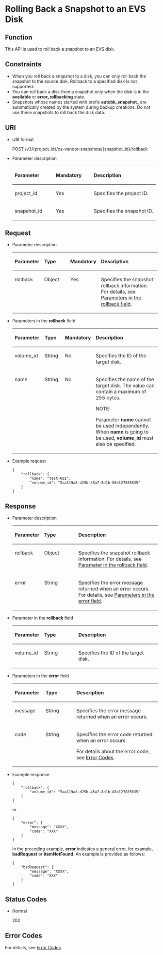# Rolling Back a Snapshot to an EVS Disk<a name="evs_04_3008"></a>

## Function<a name="section29798282112049"></a>

This API is used to roll back a snapshot to an EVS disk.

## Constraints<a name="section18412201112049"></a>

-   When you roll back a snapshot to a disk, you can only roll back the snapshot to the source disk. Rollback to a specified disk is not supported.
-   You can roll back a disk from a snapshot only when the disk is in the  **available**  or  **error\_rollbacking**  state.
-   Snapshots whose names started with prefix  **autobk\_snapshot\_**  are automatically created by the system during backup creations. Do not use these snapshots to roll back the disk data.

## URI<a name="section56404342112049"></a>

-   URI format

    POST /v3/\{project\_id\}/os-vendor-snapshots/\{snapshot\_id\}/rollback


-   Parameter description

    <a name="table37114383112049"></a>
    <table><thead align="left"><tr id="row4845983112049"><th class="cellrowborder" valign="top" width="28.57%" id="mcps1.1.4.1.1"><p id="p56980371112049"><a name="p56980371112049"></a><a name="p56980371112049"></a>Parameter</p>
    </th>
    <th class="cellrowborder" valign="top" width="26.529999999999998%" id="mcps1.1.4.1.2"><p id="p52007339112049"><a name="p52007339112049"></a><a name="p52007339112049"></a>Mandatory</p>
    </th>
    <th class="cellrowborder" valign="top" width="44.9%" id="mcps1.1.4.1.3"><p id="p51844944112049"><a name="p51844944112049"></a><a name="p51844944112049"></a>Description</p>
    </th>
    </tr>
    </thead>
    <tbody><tr id="row38690921112049"><td class="cellrowborder" valign="top" width="28.57%" headers="mcps1.1.4.1.1 "><p id="p46956895112049"><a name="p46956895112049"></a><a name="p46956895112049"></a>project_id</p>
    </td>
    <td class="cellrowborder" valign="top" width="26.529999999999998%" headers="mcps1.1.4.1.2 "><p id="p45412121112049"><a name="p45412121112049"></a><a name="p45412121112049"></a>Yes</p>
    </td>
    <td class="cellrowborder" valign="top" width="44.9%" headers="mcps1.1.4.1.3 "><p id="p54503167112049"><a name="p54503167112049"></a><a name="p54503167112049"></a>Specifies the project ID.</p>
    </td>
    </tr>
    <tr id="row20766463112049"><td class="cellrowborder" valign="top" width="28.57%" headers="mcps1.1.4.1.1 "><p id="p4361939112049"><a name="p4361939112049"></a><a name="p4361939112049"></a>snapshot_id</p>
    </td>
    <td class="cellrowborder" valign="top" width="26.529999999999998%" headers="mcps1.1.4.1.2 "><p id="p17772808112049"><a name="p17772808112049"></a><a name="p17772808112049"></a>Yes</p>
    </td>
    <td class="cellrowborder" valign="top" width="44.9%" headers="mcps1.1.4.1.3 "><p id="p30311366112049"><a name="p30311366112049"></a><a name="p30311366112049"></a>Specifies the snapshot ID.</p>
    </td>
    </tr>
    </tbody>
    </table>


## Request<a name="section54272198112126"></a>

-   Parameter description

    <a name="evs_04_2022_table9185191931813"></a>
    <table><thead align="left"><tr id="evs_04_2022_row418511198189"><th class="cellrowborder" valign="top" width="15.841584158415841%" id="mcps1.1.5.1.1"><p id="evs_04_2022_p7185219111814"><a name="evs_04_2022_p7185219111814"></a><a name="evs_04_2022_p7185219111814"></a>Parameter</p>
    </th>
    <th class="cellrowborder" valign="top" width="19.801980198019802%" id="mcps1.1.5.1.2"><p id="evs_04_2022_p17185419171810"><a name="evs_04_2022_p17185419171810"></a><a name="evs_04_2022_p17185419171810"></a>Type</p>
    </th>
    <th class="cellrowborder" valign="top" width="15.841584158415841%" id="mcps1.1.5.1.3"><p id="evs_04_2022_p918520193181"><a name="evs_04_2022_p918520193181"></a><a name="evs_04_2022_p918520193181"></a>Mandatory</p>
    </th>
    <th class="cellrowborder" valign="top" width="48.51485148514851%" id="mcps1.1.5.1.4"><p id="evs_04_2022_p31851819151817"><a name="evs_04_2022_p31851819151817"></a><a name="evs_04_2022_p31851819151817"></a>Description</p>
    </th>
    </tr>
    </thead>
    <tbody><tr id="evs_04_2022_row201857197184"><td class="cellrowborder" valign="top" width="15.841584158415841%" headers="mcps1.1.5.1.1 "><p id="evs_04_2022_p11186181941818"><a name="evs_04_2022_p11186181941818"></a><a name="evs_04_2022_p11186181941818"></a>rollback</p>
    </td>
    <td class="cellrowborder" valign="top" width="19.801980198019802%" headers="mcps1.1.5.1.2 "><p id="evs_04_2022_p5186101971818"><a name="evs_04_2022_p5186101971818"></a><a name="evs_04_2022_p5186101971818"></a>Object</p>
    </td>
    <td class="cellrowborder" valign="top" width="15.841584158415841%" headers="mcps1.1.5.1.3 "><p id="evs_04_2022_p218641911810"><a name="evs_04_2022_p218641911810"></a><a name="evs_04_2022_p218641911810"></a>Yes</p>
    </td>
    <td class="cellrowborder" valign="top" width="48.51485148514851%" headers="mcps1.1.5.1.4 "><p id="evs_04_2022_p14186519171816"><a name="evs_04_2022_p14186519171816"></a><a name="evs_04_2022_p14186519171816"></a>Specifies the snapshot rollback information. For details, see <a href="#evs_04_2022_li37311846112126">Parameters in the rollback field</a>.</p>
    </td>
    </tr>
    </tbody>
    </table>


-   <a name="evs_04_2022_li37311846112126"></a>Parameters in the  **rollback**  field

    <a name="evs_04_2022_table262294112126"></a>
    <table><thead align="left"><tr id="evs_04_2022_row15086975112126"><th class="cellrowborder" valign="top" width="20.57%" id="mcps1.1.5.1.1"><p id="evs_04_2022_p14085481112126"><a name="evs_04_2022_p14085481112126"></a><a name="evs_04_2022_p14085481112126"></a>Parameter</p>
    </th>
    <th class="cellrowborder" valign="top" width="14.29%" id="mcps1.1.5.1.2"><p id="evs_04_2022_p73303112126"><a name="evs_04_2022_p73303112126"></a><a name="evs_04_2022_p73303112126"></a>Type</p>
    </th>
    <th class="cellrowborder" valign="top" width="17.03%" id="mcps1.1.5.1.3"><p id="evs_04_2022_p5937586112126"><a name="evs_04_2022_p5937586112126"></a><a name="evs_04_2022_p5937586112126"></a>Mandatory</p>
    </th>
    <th class="cellrowborder" valign="top" width="48.11%" id="mcps1.1.5.1.4"><p id="evs_04_2022_p11182433112126"><a name="evs_04_2022_p11182433112126"></a><a name="evs_04_2022_p11182433112126"></a>Description</p>
    </th>
    </tr>
    </thead>
    <tbody><tr id="evs_04_2022_row47675000112126"><td class="cellrowborder" valign="top" width="20.57%" headers="mcps1.1.5.1.1 "><p id="evs_04_2022_p36469802112126"><a name="evs_04_2022_p36469802112126"></a><a name="evs_04_2022_p36469802112126"></a>volume_id</p>
    </td>
    <td class="cellrowborder" valign="top" width="14.29%" headers="mcps1.1.5.1.2 "><p id="evs_04_2022_p1264009112126"><a name="evs_04_2022_p1264009112126"></a><a name="evs_04_2022_p1264009112126"></a>String</p>
    </td>
    <td class="cellrowborder" valign="top" width="17.03%" headers="mcps1.1.5.1.3 "><p id="evs_04_2022_p35275900112126"><a name="evs_04_2022_p35275900112126"></a><a name="evs_04_2022_p35275900112126"></a>No</p>
    </td>
    <td class="cellrowborder" valign="top" width="48.11%" headers="mcps1.1.5.1.4 "><p id="evs_04_2022_p16492175643818"><a name="evs_04_2022_p16492175643818"></a><a name="evs_04_2022_p16492175643818"></a>Specifies the ID of the target disk.</p>
    </td>
    </tr>
    <tr id="evs_04_2022_row13436622112126"><td class="cellrowborder" valign="top" width="20.57%" headers="mcps1.1.5.1.1 "><p id="evs_04_2022_p14624579112126"><a name="evs_04_2022_p14624579112126"></a><a name="evs_04_2022_p14624579112126"></a>name</p>
    </td>
    <td class="cellrowborder" valign="top" width="14.29%" headers="mcps1.1.5.1.2 "><p id="evs_04_2022_p43740265112126"><a name="evs_04_2022_p43740265112126"></a><a name="evs_04_2022_p43740265112126"></a>String</p>
    </td>
    <td class="cellrowborder" valign="top" width="17.03%" headers="mcps1.1.5.1.3 "><p id="evs_04_2022_p53300583112126"><a name="evs_04_2022_p53300583112126"></a><a name="evs_04_2022_p53300583112126"></a>No</p>
    </td>
    <td class="cellrowborder" valign="top" width="48.11%" headers="mcps1.1.5.1.4 "><p id="evs_04_2022_p22380006112126"><a name="evs_04_2022_p22380006112126"></a><a name="evs_04_2022_p22380006112126"></a>Specifies the name of the target disk. <span id="evs_04_2022_text1381853551201921"><a name="evs_04_2022_text1381853551201921"></a><a name="evs_04_2022_text1381853551201921"></a>The value can contain a maximum of 255 bytes.</span></p>
    <div class="note" id="evs_04_2022_note6490498915441"><a name="evs_04_2022_note6490498915441"></a><a name="evs_04_2022_note6490498915441"></a><span class="notetitle"> NOTE: </span><div class="notebody"><p id="evs_04_2022_p4727398915441"><a name="evs_04_2022_p4727398915441"></a><a name="evs_04_2022_p4727398915441"></a>Parameter <strong id="evs_04_2022_b842352706145847"><a name="evs_04_2022_b842352706145847"></a><a name="evs_04_2022_b842352706145847"></a>name</strong> cannot be used independently. When <strong id="evs_04_2022_b84235270615149"><a name="evs_04_2022_b84235270615149"></a><a name="evs_04_2022_b84235270615149"></a>name</strong> is going to be used, <strong id="evs_04_2022_b84235270615212"><a name="evs_04_2022_b84235270615212"></a><a name="evs_04_2022_b84235270615212"></a>volume_id</strong> must also be specified.</p>
    </div></div>
    </td>
    </tr>
    </tbody>
    </table>


-   Example request

    ```
    {
        "rollback": {
            "name": "test-001",
            "volume_id": "5aa119a8-d25b-45a7-8d1b-88e127885635"
        }
    }
    ```


## Response<a name="section50618846112239"></a>

-   Parameter description

    <a name="evs_04_2022_table55593749112239"></a>
    <table><thead align="left"><tr id="evs_04_2022_row12503066112239"><th class="cellrowborder" valign="top" width="19.05%" id="mcps1.1.4.1.1"><p id="evs_04_2022_p6115391112239"><a name="evs_04_2022_p6115391112239"></a><a name="evs_04_2022_p6115391112239"></a>Parameter</p>
    </th>
    <th class="cellrowborder" valign="top" width="23.810000000000002%" id="mcps1.1.4.1.2"><p id="evs_04_2022_p25584640112239"><a name="evs_04_2022_p25584640112239"></a><a name="evs_04_2022_p25584640112239"></a>Type</p>
    </th>
    <th class="cellrowborder" valign="top" width="57.14%" id="mcps1.1.4.1.3"><p id="evs_04_2022_p21559929112239"><a name="evs_04_2022_p21559929112239"></a><a name="evs_04_2022_p21559929112239"></a>Description</p>
    </th>
    </tr>
    </thead>
    <tbody><tr id="evs_04_2022_row59821639112239"><td class="cellrowborder" valign="top" width="19.05%" headers="mcps1.1.4.1.1 "><p id="evs_04_2022_p13714567112239"><a name="evs_04_2022_p13714567112239"></a><a name="evs_04_2022_p13714567112239"></a>rollback</p>
    </td>
    <td class="cellrowborder" valign="top" width="23.810000000000002%" headers="mcps1.1.4.1.2 "><p id="evs_04_2022_p37138152112239"><a name="evs_04_2022_p37138152112239"></a><a name="evs_04_2022_p37138152112239"></a>Object</p>
    </td>
    <td class="cellrowborder" valign="top" width="57.14%" headers="mcps1.1.4.1.3 "><p id="evs_04_2022_p58242347112239"><a name="evs_04_2022_p58242347112239"></a><a name="evs_04_2022_p58242347112239"></a>Specifies the snapshot rollback information. For details, see <a href="#evs_04_2022_li1951113011190">Parameter in the rollback field</a>.</p>
    </td>
    </tr>
    <tr id="evs_04_2022_row434455911170"><td class="cellrowborder" valign="top" width="19.05%" headers="mcps1.1.4.1.1 "><p id="evs_04_2022_p129522216412"><a name="evs_04_2022_p129522216412"></a><a name="evs_04_2022_p129522216412"></a>error</p>
    </td>
    <td class="cellrowborder" valign="top" width="23.810000000000002%" headers="mcps1.1.4.1.2 "><p id="evs_04_2022_p1595262111415"><a name="evs_04_2022_p1595262111415"></a><a name="evs_04_2022_p1595262111415"></a>String</p>
    </td>
    <td class="cellrowborder" valign="top" width="57.14%" headers="mcps1.1.4.1.3 "><p id="evs_04_2022_p109527215417"><a name="evs_04_2022_p109527215417"></a><a name="evs_04_2022_p109527215417"></a>Specifies the error message returned when an error occurs. For details, see <a href="#evs_04_2022_li0419202382514">Parameters in the error field</a>.</p>
    </td>
    </tr>
    </tbody>
    </table>

-   <a name="evs_04_2022_li1951113011190"></a>Parameter in the  **rollback**  field

    <a name="evs_04_2022_table051223010193"></a>
    <table><thead align="left"><tr id="evs_04_2022_row1351211309194"><th class="cellrowborder" valign="top" width="19.05%" id="mcps1.1.4.1.1"><p id="evs_04_2022_p1551203041918"><a name="evs_04_2022_p1551203041918"></a><a name="evs_04_2022_p1551203041918"></a>Parameter</p>
    </th>
    <th class="cellrowborder" valign="top" width="23.810000000000002%" id="mcps1.1.4.1.2"><p id="evs_04_2022_p11512183013191"><a name="evs_04_2022_p11512183013191"></a><a name="evs_04_2022_p11512183013191"></a>Type</p>
    </th>
    <th class="cellrowborder" valign="top" width="57.14%" id="mcps1.1.4.1.3"><p id="evs_04_2022_p451263020195"><a name="evs_04_2022_p451263020195"></a><a name="evs_04_2022_p451263020195"></a>Description</p>
    </th>
    </tr>
    </thead>
    <tbody><tr id="evs_04_2022_row13513173071913"><td class="cellrowborder" valign="top" width="19.05%" headers="mcps1.1.4.1.1 "><p id="evs_04_2022_p25133307192"><a name="evs_04_2022_p25133307192"></a><a name="evs_04_2022_p25133307192"></a>volume_id</p>
    </td>
    <td class="cellrowborder" valign="top" width="23.810000000000002%" headers="mcps1.1.4.1.2 "><p id="evs_04_2022_p1151353011199"><a name="evs_04_2022_p1151353011199"></a><a name="evs_04_2022_p1151353011199"></a>String</p>
    </td>
    <td class="cellrowborder" valign="top" width="57.14%" headers="mcps1.1.4.1.3 "><p id="evs_04_2022_p451323041912"><a name="evs_04_2022_p451323041912"></a><a name="evs_04_2022_p451323041912"></a>Specifies the ID of the target disk.</p>
    </td>
    </tr>
    </tbody>
    </table>

-   <a name="evs_04_2022_li0419202382514"></a>Parameters in the  **error**  field

    <a name="evs_04_2022_evs_04_2013_table15441099103019"></a>
    <table><thead align="left"><tr id="evs_04_2022_evs_04_2013_row54094047103019"><th class="cellrowborder" valign="top" width="21.17788221177882%" id="mcps1.1.4.1.1"><p id="evs_04_2022_evs_04_2013_p19541716103019"><a name="evs_04_2022_evs_04_2013_p19541716103019"></a><a name="evs_04_2022_evs_04_2013_p19541716103019"></a>Parameter</p>
    </th>
    <th class="cellrowborder" valign="top" width="21.17788221177882%" id="mcps1.1.4.1.2"><p id="evs_04_2022_evs_04_2013_p39375186103019"><a name="evs_04_2022_evs_04_2013_p39375186103019"></a><a name="evs_04_2022_evs_04_2013_p39375186103019"></a>Type</p>
    </th>
    <th class="cellrowborder" valign="top" width="57.64423557644236%" id="mcps1.1.4.1.3"><p id="evs_04_2022_evs_04_2013_p38578950103019"><a name="evs_04_2022_evs_04_2013_p38578950103019"></a><a name="evs_04_2022_evs_04_2013_p38578950103019"></a>Description</p>
    </th>
    </tr>
    </thead>
    <tbody><tr id="evs_04_2022_evs_04_2013_row59401790103019"><td class="cellrowborder" valign="top" width="21.17788221177882%" headers="mcps1.1.4.1.1 "><p id="evs_04_2022_evs_04_2013_p46815658103019"><a name="evs_04_2022_evs_04_2013_p46815658103019"></a><a name="evs_04_2022_evs_04_2013_p46815658103019"></a>message</p>
    </td>
    <td class="cellrowborder" valign="top" width="21.17788221177882%" headers="mcps1.1.4.1.2 "><p id="evs_04_2022_evs_04_2013_p33971979103019"><a name="evs_04_2022_evs_04_2013_p33971979103019"></a><a name="evs_04_2022_evs_04_2013_p33971979103019"></a>String</p>
    </td>
    <td class="cellrowborder" valign="top" width="57.64423557644236%" headers="mcps1.1.4.1.3 "><p id="evs_04_2022_evs_04_2013_p21623243103019"><a name="evs_04_2022_evs_04_2013_p21623243103019"></a><a name="evs_04_2022_evs_04_2013_p21623243103019"></a>Specifies the error message returned when an error occurs.</p>
    </td>
    </tr>
    <tr id="evs_04_2022_evs_04_2013_row60391466103019"><td class="cellrowborder" valign="top" width="21.17788221177882%" headers="mcps1.1.4.1.1 "><p id="evs_04_2022_evs_04_2013_p59870541103019"><a name="evs_04_2022_evs_04_2013_p59870541103019"></a><a name="evs_04_2022_evs_04_2013_p59870541103019"></a>code</p>
    </td>
    <td class="cellrowborder" valign="top" width="21.17788221177882%" headers="mcps1.1.4.1.2 "><p id="evs_04_2022_evs_04_2013_p17675690103019"><a name="evs_04_2022_evs_04_2013_p17675690103019"></a><a name="evs_04_2022_evs_04_2013_p17675690103019"></a>String</p>
    </td>
    <td class="cellrowborder" valign="top" width="57.64423557644236%" headers="mcps1.1.4.1.3 "><p id="evs_04_2022_evs_04_2013_p6087468103019"><a name="evs_04_2022_evs_04_2013_p6087468103019"></a><a name="evs_04_2022_evs_04_2013_p6087468103019"></a>Specifies the error code returned when an error occurs.</p>
    <p id="evs_04_2022_evs_04_2013_p54787218103019"><a name="evs_04_2022_evs_04_2013_p54787218103019"></a><a name="evs_04_2022_evs_04_2013_p54787218103019"></a>For details about the error code, see <a href="error-codes.md">Error Codes</a>.</p>
    </td>
    </tr>
    </tbody>
    </table>


-   Example response

    ```
    {
        "rollback": {
            "volume_id": "5aa119a8-d25b-45a7-8d1b-88e127885635"
        }
    }
    ```

    or

    ```
    {
        "error": {
            "message": "XXXX", 
            "code": "XXX"
        }
    }
    ```

    In the preceding example,  **error**  indicates a general error, for example,  **badRequest**  or  **itemNotFound**. An example is provided as follows:

    ```
    {
        "badRequest": {
            "message": "XXXX", 
            "code": "XXX"
        }
    }
    ```


## Status Codes<a name="section16529200112352"></a>

-   Normal

    202


## Error Codes<a name="section431317151242"></a>

For details, see  [Error Codes](error-codes.md).

